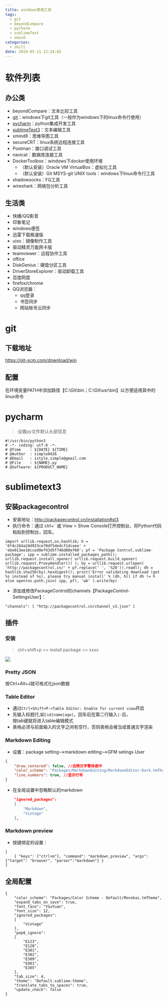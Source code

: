 ```yaml
---
title: windows常用工具
tags:
  - git
  - beyondCompare
  - pycharm
  - sublimeText
  - xmind
categories:
  - skill
date: 2019-05-11 12:24:02
---
```


# 软件列表
## 办公类
* beyondCompare：文本比较工具
* [git](#git)：windows下git工具（一般作为windows下的linux命令行使用）
* [pycharm](#pycharm)：python集成开发工具
* [sublimeText3](#sublimetext3)：文本编辑工具
* xmind8：思维导图工具
* secureCRT：linux系统远程连接工具
* Postman：接口调试工具
* navicat：数据库连接工具
* DockerToolbox：windows下docker使用环境
    - （默认安装）Oracle VM VirtualBox：虚拟化工具
    - （默认安装）Git MSYS-git UNIX tools：windows下linux命令行工具
* shadowsocks：FQ工具
* wireshark：网络包分析工具

## 生活类
* 快播/QQ影音
* 印象笔记
* windows便签
* 迅雷下载极速版
* uiso：镜像制作工具
* 驱动精灵万能网卡版
* teamviewer：远程协作工具
* office
* DiskGenius：硬盘分区工具
* DriverStoreExplorer：驱动卸载工具
* 百度网盘
* firefox/chrome
* QQ浏览器：
    - qq登录
    - 书签同步
    - 网站账号云同步

# git
## 下载地址
https://git-scm.com/download/win
## 配置
在环境变量PATH中添加路径【C:\Git\bin；C:\Git\usr\bin】以方便适用其中的linux命令

# pycharm
>设置py文件默认头部信息

```
#!/usr/bin/python3
# -*- coding: utf-8 -*-
# @Time    : ${DATE} ${TIME}
# @Author  : simple0426
# @Email   : istyle.simple@gmail.com
# @File    : ${NAME}.py
# @Software: ${PRODUCT_NAME}
```
# sublimetext3
## 安装packagecontrol
* 安装地址：http://packagecontrol.cn/installation#st3
* 执行命令：通过 ctrl+` 或 View > Show Console打开控制台，将Python代码粘贴到控制台，回车。

```
import urllib.request,os,hashlib; h = '6f4c264a24d933ce70df5dedcf1dcaee' + 'ebe013ee18cced0ef93d5f746d80ef60'; pf = 'Package Control.sublime-package'; ipp = sublime.installed_packages_path(); urllib.request.install_opener( urllib.request.build_opener( urllib.request.ProxyHandler()) ); by = urllib.request.urlopen( 'http://packagecontrol.cn/' + pf.replace(' ', '%20')).read(); dh = hashlib.sha256(by).hexdigest(); print('Error validating download (got %s instead of %s), please try manual install' % (dh, h)) if dh != h else open(os.path.join( ipp, pf), 'wb' ).write(by)
```

* 添加或修改PackageControl的channels【PackageControl-SettingsUser】：

```
"channels": [ "http://packagecontrol.cn/channel_v3.json" ]
```

## 插件
### 安装
>ctrl+shift+p >> install package >> xxxx

![](https://simple0426-blog.oss-cn-beijing.aliyuncs.com/sublimeText3-plugins.jpg)
### Pretty JSON
按Ctrl+Alt+J就可格式化json数据
###  Table Editor   
* 通过`Ctrl+Shift+P->Table Editor: Enable for current view`开启  
* 先输入标题行,如`|id|name|age|`，回车后在第二行输入`|-`后，  
按tab键就将进入table编辑模式  
* 表格必须与前面输入的文字之间有空行，否则表格会被当成普通文字渲染 

### Markdown Editing 
* 设置：package setting-->markdown editing-->GFM setings User  

```json
{
    "draw_centered": false, //去除文字整体居中
    "color_scheme": "Packages/MarkdownEditing/MarkdownEditor-Dark.tmTheme", //主题与sublime保持一致
    "line_numbers": true, //显示行号
}
```

* 在全局设置中忽略默认的markdown

```json
    "ignored_packages":
    [
        "Markdown",
        "Vintage"
    ],
```

### Markdown preview  
* 按键绑定的设置：  

```
[
    { "keys": ["ctrl+m"], "command": "markdown_preview", "args": {"target": "browser", "parser":"markdown"} }
]
```

## 全局配置
```
{
    "color_scheme": "Packages/Color Scheme - Default/Monokai.tmTheme",
    "expand_tabs_on_save": true,
    "font_face": "YouYuan",
    "font_size": 12,
    "ignored_packages":
    [
        "Vintage"
    ],
    "pep8_ignore":
    [
        "E123",
        "E128",
        "E301",
        "E302",
        "E309",
        "E401",
        "E305"
    ],
    "tab_size": 4,
    "theme": "Default.sublime-theme",
    "translate_tabs_to_spaces": true,
    "update_check": false
}
```
